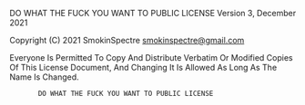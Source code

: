 DO WHAT THE FUCK YOU WANT TO PUBLIC LICENSE
                   Version 3, December 2021
 
Copyright (C) 2021 SmokinSpectre <smokinspectre@gmail.com>

Everyone Is Permitted To Copy And Distribute Verbatim Or Modified Copies Of This License Document, And Changing It Is Allowed As Long As The Name Is Changed.
 
           DO WHAT THE FUCK YOU WANT TO PUBLIC LICENSE
